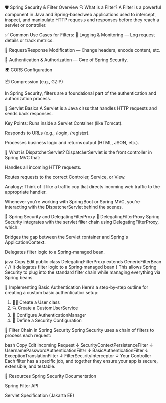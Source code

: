 🛡️ Spring Security & Filter Overview
🔍 What is a Filter?
A Filter is a powerful component in Java and Spring-based web applications used to intercept, inspect, and manipulate HTTP requests and responses before they reach a servlet or controller.

✅ Common Use Cases for Filters:
📜 Logging & Monitoring — Log request details or track metrics.

🔄 Request/Response Modification — Change headers, encode content, etc.

🔐 Authentication & Authorization — Core of Spring Security.

🌍 CORS Configuration

📦 Compression (e.g., GZIP)

In Spring Security, filters are a foundational part of the authentication and authorization process.

🧩 Servlet Basics
A Servlet is a Java class that handles HTTP requests and sends back responses.

Key Points:
Runs inside a Servlet Container (like Tomcat).

Responds to URLs (e.g., /login, /register).

Processes business logic and returns output (HTML, JSON, etc.).

🚦 What is DispatcherServlet?
DispatcherServlet is the front controller in Spring MVC that:

Handles all incoming HTTP requests.

Routes requests to the correct Controller, Service, or View.

Analogy:
Think of it like a traffic cop that directs incoming web traffic to the appropriate handler.

Whenever you're working with Spring Boot or Spring MVC, you’re interacting with the DispatcherServlet behind the scenes.

🔐 Spring Security and DelegatingFilterProxy
🔄 DelegatingFilterProxy
Spring Security integrates with the servlet filter chain using DelegatingFilterProxy, which:

Bridges the gap between the Servlet container and Spring's ApplicationContext.

Delegates filter logic to a Spring-managed bean.

java
Copy
Edit
public class DelegatingFilterProxy extends GenericFilterBean {
    // It delegates filter logic to a Spring-managed bean
}
This allows Spring Security to plug into the standard filter chain while managing everything via Spring beans.

🧰 Implementing Basic Authentication
Here’s a step-by-step outline for creating a custom basic authentication setup:

1. 🧑‍💻 Create a User class
2. 🔍 Create a CustomUserService
3. 🔐 Configure AuthenticationManager
4. 🔧 Define a Security Configuration

🔁 Filter Chain in Spring Security
Spring Security uses a chain of filters to process each request:

bash
Copy
Edit
Incoming Request
    ↓
SecurityContextPersistenceFilter
    ↓
UsernamePasswordAuthenticationFilter
    ↓
BasicAuthenticationFilter
    ↓
ExceptionTranslationFilter
    ↓
FilterSecurityInterceptor
    ↓
Your Controller
Each filter has a specific job, and together they ensure your app is secure, extensible, and testable.

📘 Resources
Spring Security Documentation

Spring Filter API

Servlet Specification (Jakarta EE)

